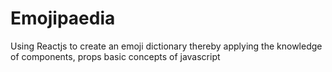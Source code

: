 # Emojipaedia
Using Reactjs to create an emoji dictionary thereby applying the knowledge of components, props basic concepts of javascript
